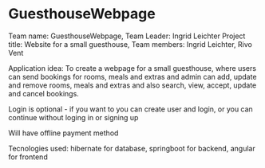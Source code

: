 # GuesthouseWebpage

Team name: GuesthouseWebpage, Team Leader: Ingrid Leichter
Project title: Website for a small guesthouse, Team members: Ingrid Leichter, Rivo Vent

Application idea: To create a webpage for a small guesthouse, where users can send bookings for rooms, 
meals and extras and admin can add, update and remove rooms, meals and extras and also search, 
view, accept, update and cancel bookings.

Login is optional - if you want to you can create user and login, 
or you can continue without loging in or signing up

Will have offline payment method

Tecnologies used: hibernate for database, springboot for backend, angular for frontend
